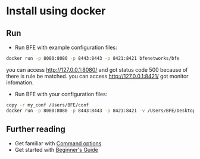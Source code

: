 # Install using docker

## Run

- Run BFE with example configuration files:

```bash
docker run -p 8080:8080 -p 8443:8443 -p 8421:8421 bfenetworks/bfe
```

you can access http://127.0.0.1:8080/ and got status code 500 because of there is rule be matched.
you can access http://127.0.0.1:8421/ got monitor infomation.


- Run BFE with your configuration files:
```bash
copy -r my_conf /Users/BFE/conf
docker run -p 8080:8080 -p 8443:8443 -p 8421:8421 -v /Users/BFE/Desktop/log:/bfe/log -v /Users/BFE/Desktop/conf:/bfe/conf bfenetworks/bfe
```

## Further reading
- Get familiar with [Command options](../operation/command.md)
- Get started with [Beginner's Guide](../example/guide.md)

